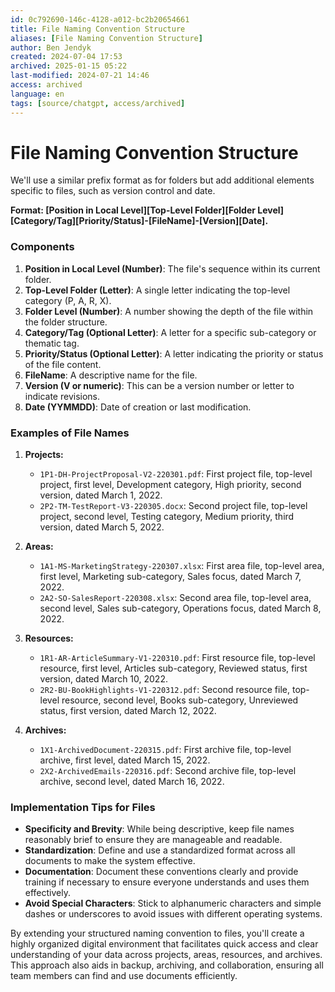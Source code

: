 ```yaml
---
id: 0c792690-146c-4128-a012-bc2b20654661
title: File Naming Convention Structure
aliases: [File Naming Convention Structure]
author: Ben Jendyk
created: 2024-07-04 17:53
archived: 2025-01-15 05:22
last-modified: 2024-07-21 14:46
access: archived
language: en
tags: [source/chatgpt, access/archived]
---
```


# File Naming Convention Structure

We'll use a similar prefix format as for folders but add additional elements specific to files, such as version control and date.

**Format: [Position in Local Level][Top-Level Folder][Folder Level][Category/Tag][Priority/Status]-[FileName]-[Version][Date].**

### Components

1. **Position in Local Level (Number)**: The file's sequence within its current folder.
2. **Top-Level Folder (Letter)**: A single letter indicating the top-level category (P, A, R, X).
3. **Folder Level (Number)**: A number showing the depth of the file within the folder structure.
4. **Category/Tag (Optional Letter)**: A letter for a specific sub-category or thematic tag.
5. **Priority/Status (Optional Letter)**: A letter indicating the priority or status of the file content.
6. **FileName**: A descriptive name for the file.
7. **Version (V or numeric)**: This can be a version number or letter to indicate revisions.
8. **Date (YYMMDD)**: Date of creation or last modification.

### Examples of File Names

1. **Projects:**
	- `1P1-DH-ProjectProposal-V2-220301.pdf`: First project file, top-level project, first level, Development category, High priority, second version, dated March 1, 2022.
	- `2P2-TM-TestReport-V3-220305.docx`: Second project file, top-level project, second level, Testing category, Medium priority, third version, dated March 5, 2022.

2. **Areas:**
	- `1A1-MS-MarketingStrategy-220307.xlsx`: First area file, top-level area, first level, Marketing sub-category, Sales focus, dated March 7, 2022.
	- `2A2-SO-SalesReport-220308.xlsx`: Second area file, top-level area, second level, Sales sub-category, Operations focus, dated March 8, 2022.

3. **Resources:**
	- `1R1-AR-ArticleSummary-V1-220310.pdf`: First resource file, top-level resource, first level, Articles sub-category, Reviewed status, first version, dated March 10, 2022.
	- `2R2-BU-BookHighlights-V1-220312.pdf`: Second resource file, top-level resource, second level, Books sub-category, Unreviewed status, first version, dated March 12, 2022.

4. **Archives:**
	- `1X1-ArchivedDocument-220315.pdf`: First archive file, top-level archive, first level, dated March 15, 2022.
	- `2X2-ArchivedEmails-220316.pdf`: Second archive file, top-level archive, second level, dated March 16, 2022.

### Implementation Tips for Files

- **Specificity and Brevity**: While being descriptive, keep file names reasonably brief to ensure they are manageable and readable.
- **Standardization**: Define and use a standardized format across all documents to make the system effective.
- **Documentation**: Document these conventions clearly and provide training if necessary to ensure everyone understands and uses them effectively.
- **Avoid Special Characters**: Stick to alphanumeric characters and simple dashes or underscores to avoid issues with different operating systems.

By extending your structured naming convention to files, you'll create a highly organized digital environment that facilitates quick access and clear understanding of your data across projects, areas, resources, and archives. This approach also aids in backup, archiving, and collaboration, ensuring all team members can find and use documents efficiently.
